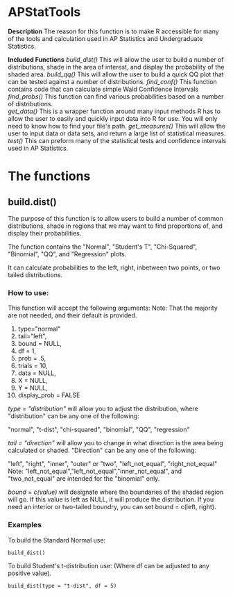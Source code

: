 # APStatTools 

**Description** The reason for this function is to make R accessible for many of the tools and calculation used in AP Statistics and Undergraduate Statistics.

**Included Functions**
*build_dist()*  This will allow the user to build a number of distributions, shade in the area of interest, and display the probability of the shaded area. 
*build_qq()* This will allow the user to build a quick QQ plot that can be tested against a number of distributions. 
*find_conf()* This function contains code that can calculate simple Wald Confidence Intervals
*find_probs()* This function can find various probabilities based on a number of distributions.  
*get_data()* This is a wrapper function around many input methods R has to allow the user to easily and quickly input data into R for use. You will only need to know how to find your file's path. 
*get_measures()* This will allow the user to input data or data sets, and return a large list of statistical measures.
*test()* This can preform many of the statistical tests and confidence intervals used in AP Statistics. 

# The functions
## build.dist()

The purpose of this function is to allow users to build a number of common distributions, shade in regions that 
we may want to find proportions of, and display their probabilities. 

The function contains the "Normal", "Student's T", "Chi-Squared", "Binomial", "QQ", and "Regression" plots. 

It can calculate probabilities to the left, right, inbetween two points, or two tailed distributions. 

### How to use:

This function will accept the following arguments:
      Note: That the majority are not needed, and their default is provided. 
1. type="normal"
2. tail="left",
3. bound = NULL, 
4. df = 1, 
5. prob = .5, 
6. trials = 10, 
7. data = NULL, 
8. X = NULL, 
9. Y = NULL, 
10. display_prob = FALSE

*type = "distribution"* will allow you to adjust the distribution, where "distribution" can be any one of the following:

"normal", "t-dist", "chi-squared", "binomial", "QQ", "regression"

*tail = "direction"* will allow you to change in what direction is the area being calculated or shaded. "Direction" can be any one of the following:

 "left", "right", "inner", "outer" or "two", "left_not_equal", "right_not_equal"
      Note: "left_not_equal","left_not_equal","inner_not_equal", and "two_not_equal" are intended for the "binomial" only.
      
*bound = c(value)* will designate where the boundaries of the shaded region will go. 
If this value is left as NULL, it will produce the distribution. If you need an interior or two-tailed boundry, you can set 
bound = c(left, right). 

### Examples

To build the Standard Normal use:
```{r, eval = T, echo = T}
build_dist()
```


To build Student's t-distribution use: (Where df can be adjusted to any positive value).
```{r, eval = T, echo = T}
build_dist(type = "t-dist", df = 5)
```
